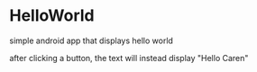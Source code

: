 # HelloWorld
simple android app that displays hello world 

after clicking a button, the text will instead display "Hello Caren"
